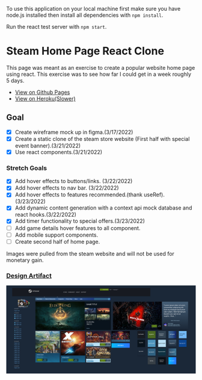 To use this application on your local machine first make sure you have node.js installed then install all dependencies with `npm install`.

Run the react test server with `npm start`.

# Steam Home Page React Clone
This page was meant as an exercise to create a popular website home page using react. This exercise was to see how far I could get in a week roughly 5 days.







- [View on Github Pages](https://syntheticdesigner.github.io/steam-clone-react-app/)
- [View on Heroku(Slower)](https://steam-clone-ajs2022.herokuapp.com/) 

## Goal
- [x] Create wireframe mock up in figma.(3/17/2022)
- [x] Create a static clone of the steam store website (First half with special event banner).(3/21/2022)
- [x] Use react components.(3/21/2022)
### Stretch Goals
- [x] Add hover effects to buttons/links. (3/22/2022)
- [x] Add hover effects to nav bar. (3/22/2022)
- [x] Add hover effects to features recommended.(thank useRef). (3/23/2022)
- [x] Add dynamic content generation with a context api mock database and react hooks.(3/22/2022)
- [x] Add timer functionality to special offers.(3/23/2022)
- [ ] Add game details hover features to all component.
- [ ] Add mobile support components.
- [ ] Create second half of home page.

Images were pulled from the steam website and will not be used for monetary gain.

###  [Design Artifact](https://www.figma.com/file/MObbyGzcFfmiKCDAlGwGIS/steam-store-hp?node-id=20%3A75)

![Steam Design Artifact](./public/images/designArtifact.png)